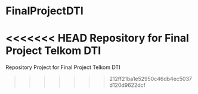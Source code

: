 # FinalProjectDTI
<<<<<<< HEAD
Repository for Final Project Telkom DTI
=======
Repository Project for Final Project Telkom DTI
>>>>>>> 212ff21ba1e52950c46db4ec5037d120d9622dcf
